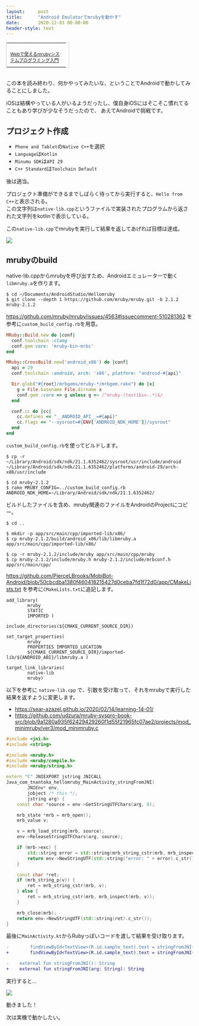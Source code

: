 ```yaml
---
layout:     post
title:      "Android Emulatorでmrubyを動かす"
date:       2020-12-03 00:00:00
header-style: text
---
```

<table cellpadding="0" cellspacing="0" border="0" style=" border:1px solid #ccc; width:170px;"><tr style="border-style:none;"><td style="vertical-align:top; border-style:none; padding:10px 10px 0pt; width:140px;"><a href="https://px.a8.net/svt/ejp?a8mat=1NWF4Y+EFRPX6+249K+BWGDT&a8ejpredirect=https%3A%2F%2Fwww.amazon.co.jp%2Fdp%2FB08NV57C45%2F%3Ftag%3Da8-affi-308861-22" rel="nofollow"><img border="0" alt="" src="https://m.media-amazon.com/images/I/51Vodl1hicL._SS160_.jpg" /></a></td></tr><tr style="border-style:none;"><td style="font-size:12px; vertical-align:middle; border-style:none; padding:10px;"><p style="padding:0; margin:0;"><a href="https://px.a8.net/svt/ejp?a8mat=1NWF4Y+EFRPX6+249K+BWGDT&a8ejpredirect=https%3A%2F%2Fwww.amazon.co.jp%2Fdp%2FB08NV57C45%2F%3Ftag%3Da8-affi-308861-22" rel="nofollow">Webで使えるmrubyシステムプログラミング入門</a></p></td></tr></table>
<img border="0" width="1" height="1" src="https://www14.a8.net/0.gif?a8mat=1NWF4Y+EFRPX6+249K+BWGDT" alt="">

この本を読み終わり、何かやってみたいな、ということでAndroidで動かしてみることにしました。

iOSは結構やっている人がいるようだったし、僕自身iOSにはそこそこ慣れてることもあり学びが少なそうだったので、
あえてAndroidで挑戦です。

## プロジェクト作成

- `Phone and Tablet`の`Native C++`を選択
- `Language`は`Kotlin`
- `Minumu SDK`は`API 29`
- `C++ Standard`は`Toolchain Default`

後は適当。

プロジェクト準備ができるまでしばらく待ってから実行すると、`Hello from C++`と表示される。  
この文字列は`native-lib.cpp`というファイルで実装されたプログラムから返された文字列をkotlinで表示している。

この`native-lib.cpp`でmrubyを実行して結果を返してあげれば目標は達成。

![](/img/in-post/20201203223033.png)

## mrubyのbuild

native-lib.cppからmrubyを呼び出すため、Androidエミュレーターで動く`libmruby.a`を作ります。

```
$ cd ~/Documents/AndroidStudio/Hellomruby
$ git clone --depth 1 https://github.com/mruby/mruby.git -b 2.1.2 mruby-2.1.2
```

<https://github.com/mruby/mruby/issues/4563#issuecomment-510281362> を参考に`custom_build_config.rb`を用意。

```ruby
MRuby::Build.new do |conf|
  conf.toolchain :clang
  conf.gem core: 'mruby-bin-mrbc'
end

MRuby::CrossBuild.new('android_x86') do |conf|
  api = 29
  conf.toolchain :android, arch: 'x86', platform: "android-#{api}"

  Dir.glob("#{root}/mrbgems/mruby-*/mrbgem.rake") do |x|
    g = File.basename File.dirname x
    conf.gem :core => g unless g =~ /^mruby-(test|bin-.*)$/
  end

  conf.cc do |cc|
    cc.defines << "__ANDROID_API__=#{api}"
    cc.flags << "--sysroot=#{ENV['ANDROID_NDK_HOME']}/sysroot"
  end
end
```

`custom_build_config.rb`を使ってビルドします。

```
$ cp -r ~/Library/Android/sdk/ndk/21.1.6352462/sysroot/usr/include/android ~/Library/Android/sdk/ndk/21.1.6352462/platforms/android-29/arch-x86/usr/include

$ cd mruby-2.1.2
$ rake MRUBY_CONFIG=../custom_build_config.rb ANDROID_NDK_HOME=~/Library/Android/sdk/ndk/21.1.6352462/
```

ビルドしたファイルを含め、mruby関連のファイルをAndroidのProjectにコピー。

```
$ cd ..

$ mkdir -p app/src/main/cpp/imported-lib/x86/
$ cp mruby-2.1.2/build/android_x86/lib/libmruby.a app/src/main/cpp/imported-lib/x86/

$ cp -r mruby-2.1.2/include/mruby app/src/main/cpp/mruby
$ cp mruby-2.1.2/include/mruby.h mruby-2.1.2/include/mrbconf.h app/src/main/cpp/
```


<https://github.com/PierceLBrooks/MobiBot-Android/blob/50cbcdba1380f460418215427d0ceba7fd1f72d0/app/CMakeLists.txt> を参考に`CMakeLists.txt`に追記します。


```
add_library(
        mruby
        STATIC
        IMPORTED )

include_directories(${CMAKE_CURRENT_SOURCE_DIR})

set_target_properties(
        mruby
        PROPERTIES IMPORTED_LOCATION
        ${CMAKE_CURRENT_SOURCE_DIR}/imported-lib/${ANDROID_ABI}/libmruby.a )

target_link_libraries(
        native-lib
        mruby)
```

以下を参考に `native-lib.cpp` で、引数を受け取って、それをmrubyで実行した結果を返すように変更します。

- <https://sear-azazel.github.io/2020/02/14/learning-14-01/>
- <https://github.com/udzura/mruby-syspro-book-src/blob/9a1280a935f62429429260f1d55f21965fc07ae2/projects/mod_minimruby/ver3/mod_minimruby.c>

```cpp
#include <jni.h>
#include <string>

#include <mruby.h>
#include <mruby/compile.h>
#include <mruby/string.h>

extern "C" JNIEXPORT jstring JNICALL
Java_com_tnantoka_hellomruby_MainActivity_stringFromJNI(
        JNIEnv* env,
        jobject /* this */,
        jstring arg) {
    const char *source = env->GetStringUTFChars(arg, 0);

    mrb_state *mrb = mrb_open();
    mrb_value v;

    v = mrb_load_string(mrb, source);
    env->ReleaseStringUTFChars(arg, source);

    if (mrb->exc) {
        std::string error = std::string(mrb_string_cstr(mrb, mrb_inspect(mrb, mrb_obj_value(mrb->exc))));
        return env->NewStringUTF(std::string("error: " + error).c_str());
    }

    const char *ret;
    if (mrb_string_p(v)) {
        ret = mrb_string_cstr(mrb, v);
    } else {
        ret = mrb_string_cstr(mrb, mrb_inspect(mrb, v));
    }

    mrb_close(mrb);
    return env->NewStringUTF(std::string(ret).c_str());
}
```

最後に`MainActivity.kt`からRubyっぽいコードを渡して結果を受け取ります。

```diff
-        findViewById<TextView>(R.id.sample_text).text = stringFromJNI()
+        findViewById<TextView>(R.id.sample_text).text = stringFromJNI("'hello! ' * 3")

-    external fun stringFromJNI(): String
+    external fun stringFromJNI(arg: String): String
```

実行すると…

![](/img/in-post/20201203233448.png)

動きました！

次は実機で動かしたい。




